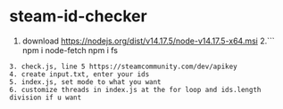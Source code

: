 # steam-id-checker

1. download https://nodejs.org/dist/v14.17.5/node-v14.17.5-x64.msi
2.```
npm i node-fetch
npm i fs
```
3. check.js, line 5 https://steamcommunity.com/dev/apikey 
4. create input.txt, enter your ids
5. index.js, set mode to what you want
6. customize threads in index.js at the for loop and ids.length division if u want
